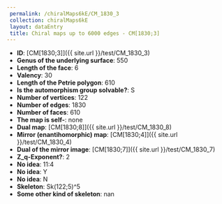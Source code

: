 ```yaml
--- 
 permalink: /chiralMaps6kE/CM_1830_3 
 collection: chiralMaps6kE
 layout: dataEntry
 title: Chiral maps up to 6000 edges - CM[1830;3]
---
```


- **ID**: [CM[1830;3]]({{ site.url }}/test/CM_1830_3)
- **Genus of the underlying surface**: 550
- **Length of the face**: 6
- **Valency**: 30
- **Length of the Petrie polygon**: 610
- **Is the automorphism group solvable?**: S
- **Number of vertices**: 122
- **Number of edges**: 1830
- **Number of faces**: 610
- **The map is self-**: none
- **Dual map**: [CM[1830;8]]({{ site.url }}/test/CM_1830_8)
- **Mirror (enantihomorphic) map**: [CM[1830;4]]({{ site.url }}/test/CM_1830_4)
- **Dual of the mirror image**: [CM[1830;7]]({{ site.url }}/test/CM_1830_7)
- **Z_q-Exponent?**: 2
- **No idea**:  11:4
- **No idea**: Y
- **No idea**: N
- **Skeleton**: Sk(122;5)^5
- **Some other kind of skeleton**: nan
